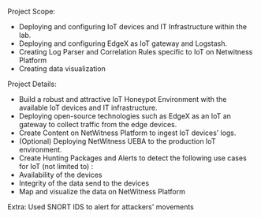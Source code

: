Project Scope:
- Deploying and configuring IoT devices and IT Infrastructure within the lab. 
- Deploying and configuring EdgeX as IoT gateway and Logstash. 
- Creating Log Parser and Correlation Rules specific to IoT on Netwitness Platform 
- Creating data visualization

Project Details:
- Build a robust and attractive IoT Honeypot Environment with the available IoT devices and IT infrastructure. 
- Deploying open-source technologies such as EdgeX as an IoT an gateway to collect traffic from the edge devices. 
- Create Content on NetWitness Platform to ingest IoT devices’ logs. 
- (Optional) Deploying NetWitness UEBA to the production IoT environment. 
- Create Hunting Packages and Alerts to detect the following use cases for IoT (not limited to) : 
- Availability of the devices 
- Integrity of the data send to the devices 
- Map and visualize the data on NetWitness Platform

Extra:
Used SNORT IDS to alert for attackers' movements

